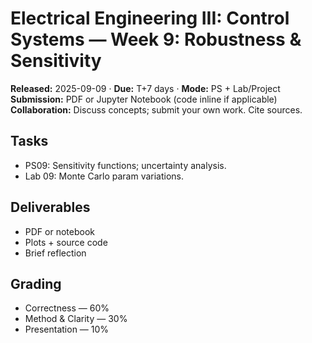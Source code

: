 # Electrical Engineering III: Control Systems — Week 9: Robustness & Sensitivity
**Released:** 2025-09-09 · **Due:** T+7 days · **Mode:** PS + Lab/Project  
**Submission:** PDF or Jupyter Notebook (code inline if applicable)  
**Collaboration:** Discuss concepts; submit your own work. Cite sources.
## Tasks
- PS09: Sensitivity functions; uncertainty analysis.
- Lab 09: Monte Carlo param variations.
## Deliverables
- PDF or notebook
- Plots + source code
- Brief reflection

## Grading
- Correctness — 60%  
- Method & Clarity — 30%  
- Presentation — 10%
